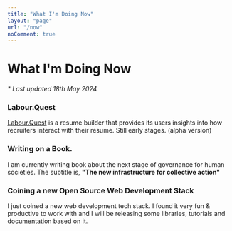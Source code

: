 ```yaml
---
title: "What I'm Doing Now"
layout: "page"
url: "/now"
noComment: true
---
```


# What I'm Doing Now

_* Last updated 18th May 2024_

### Labour.Quest

[Labour.Quest](https://labour.quest) is a resume builder that provides its users insights into how recruiters interact with their resume. Still early stages. (alpha version)

### Writing on a Book.

I am currently writing book about the next stage of governance for human societies.
The subtitle is, **"The new infrastructure for collective action"**

### Coining a new Open Source Web Development Stack

I just coined a new web development tech stack. I found it very fun & productive to work with
and I will be releasing some libraries, tutorials and documentation based on it.



